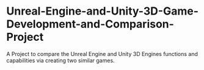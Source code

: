 # Unreal-Engine-and-Unity-3D-Game-Development-and-Comparison-Project
A Project to compare the Unreal Engine and Unity 3D Engines functions and capabilities via creating two similar games.
